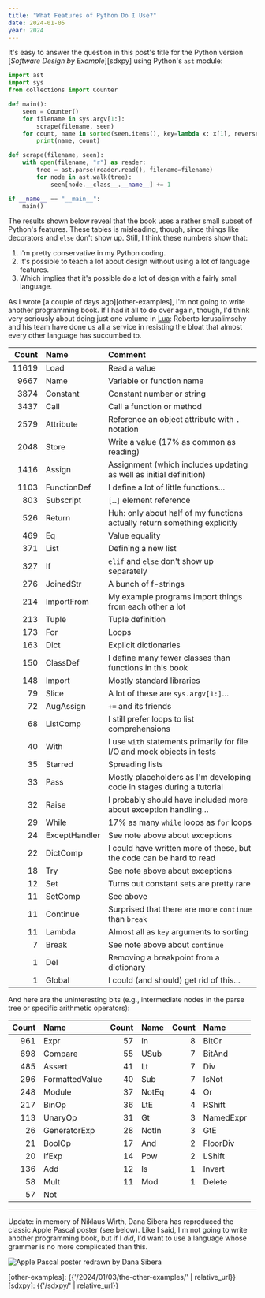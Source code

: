 ```yaml
---
title: "What Features of Python Do I Use?"
date: 2024-01-05
year: 2024
---
```


It's easy to answer the question in this post's title
for the Python version [*Software Design by Example*][sdxpy]
using Python's `ast` module:

```py
import ast
import sys
from collections import Counter

def main():
    seen = Counter()
    for filename in sys.argv[1:]:
        scrape(filename, seen)
    for count, name in sorted(seen.items(), key=lambda x: x[1], reverse=True):
        print(name, count)

def scrape(filename, seen):
    with open(filename, "r") as reader:
        tree = ast.parse(reader.read(), filename=filename)
        for node in ast.walk(tree):
            seen[node.__class__.__name__] += 1

if __name__ == "__main__":
    main()
```

The results shown below reveal that
the book uses a rather small subset of Python's features.
These tables is misleading, though,
since things like decorators and `else` don't show up.
Still,
I think these numbers show that:

1.  I'm pretty conservative in my Python coding.
2.  It's possible to teach a lot about design without using a lot of language features.
3.  Which implies that it's possible do a lot of design with a fairly small language.

As I wrote [a couple of days ago][other-examples],
I'm not going to write another programming book.
If I had it all to do over again,
though,
I'd think very seriously about doing just one volume in [Lua][lua]:
Roberto Ierusalimschy and his team have done us all a service
in resisting the bloat that almost every other language has succumbed to.

| Count | Name           | Comment     |
| ----: | :------------- | :---------- |
| 11619 | Load           | Read a value |
|  9667 | Name           | Variable or function name |
|  3874 | Constant       | Constant number or string |
|  3437 | Call           | Call a function or method |
|  2579 | Attribute      | Reference an object attribute with `.` notation |
|  2048 | Store          | Write a value (17% as common as reading) |
|  1416 | Assign         | Assignment (which includes updating as well as initial definition) |
|  1103 | FunctionDef    | I define a lot of little functions… |
|   803 | Subscript      | `[…]` element reference |
|   526 | Return         | Huh: only about half of my functions actually return something explicitly |
|   469 | Eq             | Value equality |
|   371 | List           | Defining a new list |
|   327 | If             | `elif` and `else` don't show up separately |
|   276 | JoinedStr      | A bunch of f-strings |
|   214 | ImportFrom     | My example programs import things from each other a lot |
|   213 | Tuple          | Tuple definition |
|   173 | For            | Loops |
|   163 | Dict           | Explicit dictionaries |
|   150 | ClassDef       | I define many fewer classes than functions in this book |
|   148 | Import         | Mostly standard libraries |
|    79 | Slice          | A lot of these are `sys.argv[1:]`… |
|    72 | AugAssign      | `+=` and its friends |
|    68 | ListComp       | I still prefer loops to list comprehensions |
|    40 | With           | I use `with` statements primarily for file I/O and mock objects in tests |
|    35 | Starred        | Spreading lists |
|    33 | Pass           | Mostly placeholders as I'm developing code in stages during a tutorial |
|    32 | Raise          | I probably should have included more about exception handling… |
|    29 | While          | 17% as many `while` loops as `for` loops |
|    24 | ExceptHandler  | See note above about exceptions |
|    22 | DictComp       | I could have written more of these, but the code can be hard to read |
|    18 | Try            | See note above about exceptions |
|    12 | Set            | Turns out constant sets are pretty rare |
|    11 | SetComp        | See above |
|    11 | Continue       | Surprised that there are more `continue` than `break` |
|    11 | Lambda         | Almost all as `key` arguments to sorting |
|     7 | Break          | See note above about `continue` |
|     1 | Del            | Removing a breakpoint from a dictionary |
|     1 | Global         | I could (and should) get rid of this… |

And here are the uninteresting bits
(e.g., intermediate nodes in the parse tree or specific arithmetic operators):

| Count | Name           | Count | Name          | Count | Name          |
| ----: | :------------- | ----: | :------------ | ----: | :------------ |
|   961 | Expr           |    57 | In            |     8 | BitOr         |
|   698 | Compare        |    55 | USub          |     7 | BitAnd        |
|   485 | Assert         |    41 | Lt            |     7 | Div           |
|   296 | FormattedValue |    40 | Sub           |     7 | IsNot         |
|   248 | Module         |    37 | NotEq         |     4 | Or            |
|   217 | BinOp          |    36 | LtE           |     4 | RShift        |
|   113 | UnaryOp        |    31 | Gt            |     3 | NamedExpr     |
|    26 | GeneratorExp   |    28 | NotIn         |     3 | GtE           |
|    21 | BoolOp         |    17 | And           |     2 | FloorDiv      |
|    20 | IfExp          |    14 | Pow           |     2 | LShift        |
|   136 | Add            |    12 | Is            |     1 | Invert        |
|    58 | Mult           |    11 | Mod           |     1 | Delete        |
|    57 | Not            |       |               |       |               |

---

Update: in memory of Niklaus Wirth,
Dana Sibera has reproduced the classic Apple Pascal poster (see below).
Like I said,
I'm not going to write another programming book,
but if I *did*,
I'd want to use a language whose grammer is no more complicated than this.

<div class="center">
  <img src="{{'/files/2024/PascalPosterV1.svg' | relative_url}}" alt="Apple Pascal poster redrawn by Dana Sibera"/>
</div>

[lua]: https://www.lua.org/
[other-examples]: {{'/2024/01/03/the-other-examples/' | relative_url}}
[sdxpy]: {{'/sdxpy/' | relative_url}}
